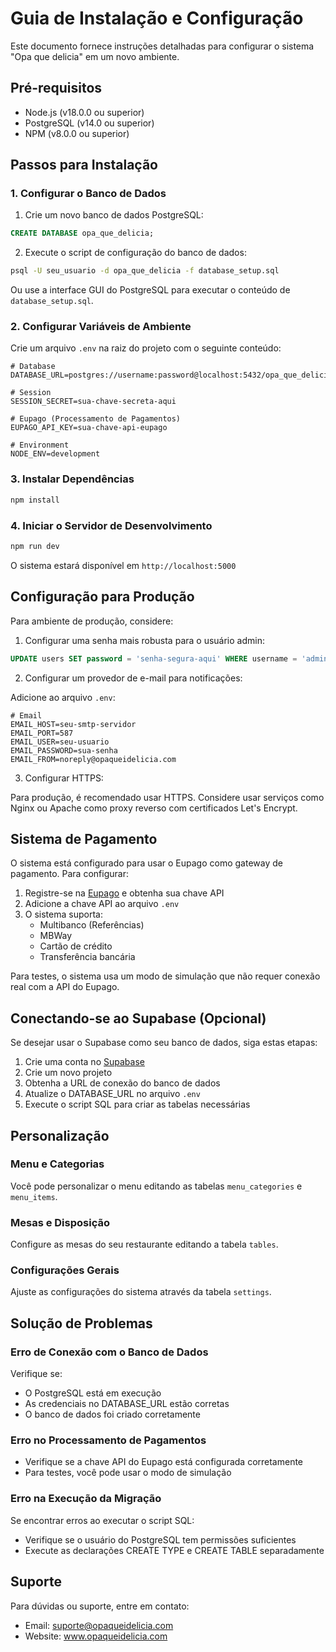 # Guia de Instalação e Configuração

Este documento fornece instruções detalhadas para configurar o sistema "Opa que delicia" em um novo ambiente.

## Pré-requisitos

- Node.js (v18.0.0 ou superior)
- PostgreSQL (v14.0 ou superior)
- NPM (v8.0.0 ou superior)

## Passos para Instalação

### 1. Configurar o Banco de Dados

1. Crie um novo banco de dados PostgreSQL:

```sql
CREATE DATABASE opa_que_delicia;
```

2. Execute o script de configuração do banco de dados:

```bash
psql -U seu_usuario -d opa_que_delicia -f database_setup.sql
```

Ou use a interface GUI do PostgreSQL para executar o conteúdo de `database_setup.sql`.

### 2. Configurar Variáveis de Ambiente

Crie um arquivo `.env` na raiz do projeto com o seguinte conteúdo:

```
# Database
DATABASE_URL=postgres://username:password@localhost:5432/opa_que_delicia

# Session
SESSION_SECRET=sua-chave-secreta-aqui

# Eupago (Processamento de Pagamentos)
EUPAGO_API_KEY=sua-chave-api-eupago

# Environment
NODE_ENV=development
```

### 3. Instalar Dependências

```bash
npm install
```

### 4. Iniciar o Servidor de Desenvolvimento

```bash
npm run dev
```

O sistema estará disponível em `http://localhost:5000`

## Configuração para Produção

Para ambiente de produção, considere:

1. Configurar uma senha mais robusta para o usuário admin:

```sql
UPDATE users SET password = 'senha-segura-aqui' WHERE username = 'admin';
```

2. Configurar um provedor de e-mail para notificações:

Adicione ao arquivo `.env`:

```
# Email
EMAIL_HOST=seu-smtp-servidor
EMAIL_PORT=587
EMAIL_USER=seu-usuario
EMAIL_PASSWORD=sua-senha
EMAIL_FROM=noreply@opaqueidelicia.com
```

3. Configurar HTTPS:

Para produção, é recomendado usar HTTPS. Considere usar serviços como Nginx ou Apache como proxy reverso com certificados Let's Encrypt.

## Sistema de Pagamento

O sistema está configurado para usar o Eupago como gateway de pagamento. Para configurar:

1. Registre-se na [Eupago](https://eupago.pt/) e obtenha sua chave API
2. Adicione a chave API ao arquivo `.env`
3. O sistema suporta:
   - Multibanco (Referências)
   - MBWay
   - Cartão de crédito
   - Transferência bancária

Para testes, o sistema usa um modo de simulação que não requer conexão real com a API do Eupago.

## Conectando-se ao Supabase (Opcional)

Se desejar usar o Supabase como seu banco de dados, siga estas etapas:

1. Crie uma conta no [Supabase](https://supabase.com/)
2. Crie um novo projeto
3. Obtenha a URL de conexão do banco de dados
4. Atualize o DATABASE_URL no arquivo `.env`
5. Execute o script SQL para criar as tabelas necessárias

## Personalização

### Menu e Categorias

Você pode personalizar o menu editando as tabelas `menu_categories` e `menu_items`.

### Mesas e Disposição

Configure as mesas do seu restaurante editando a tabela `tables`.

### Configurações Gerais

Ajuste as configurações do sistema através da tabela `settings`.

## Solução de Problemas

### Erro de Conexão com o Banco de Dados

Verifique se:
- O PostgreSQL está em execução
- As credenciais no DATABASE_URL estão corretas
- O banco de dados foi criado corretamente

### Erro no Processamento de Pagamentos

- Verifique se a chave API do Eupago está configurada corretamente
- Para testes, você pode usar o modo de simulação

### Erro na Execução da Migração

Se encontrar erros ao executar o script SQL:
- Verifique se o usuário do PostgreSQL tem permissões suficientes
- Execute as declarações CREATE TYPE e CREATE TABLE separadamente

## Suporte

Para dúvidas ou suporte, entre em contato:
- Email: suporte@opaqueidelicia.com
- Website: www.opaqueidelicia.com